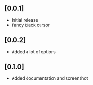 ## [0.0.1]

* Initial release
* Fancy black cursor

## [0.0.2]

* Added a lot of options

## [0.1.0]

* Added documentation and screenshot
